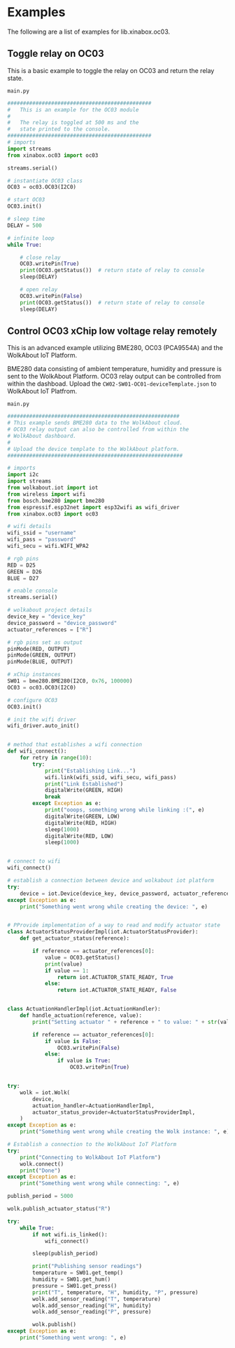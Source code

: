 # Examples

The following are a list of examples for lib.xinabox.oc03.

## Toggle relay on OC03


This is a basic example to toggle the relay on OC03 and return the relay state.



```main.py```

```python
##############################################
#   This is an example for the OC03 module
#
#   The relay is toggled at 500 ms and the
# 	state printed to the console.
##############################################
# imports
import streams
from xinabox.oc03 import oc03

streams.serial()

# instantiate OC03 class
OC03 = oc03.OC03(I2C0)

# start OC03
OC03.init()

# sleep time
DELAY = 500

# infinite loop
while True:

    # close relay
    OC03.writePin(True)
    print(OC03.getStatus())  # return state of relay to console
    sleep(DELAY)

    # open relay
    OC03.writePin(False)
    print(OC03.getStatus())  # return state of relay to console
    sleep(DELAY)

```
## Control OC03 xChip low voltage relay remotely


This is an advanced example utilizing BME280, OC03 (PCA9554A) and the WolkAbout IoT Platform.

BME280 data consisting of ambient temperature, humidity and pressure is sent to the WolkAbout Platform.
OC03 relay output can be controlled from within the dashboad. 
Upload the `CW02-SW01-OC01-deviceTemplate.json` to WolkAbout IoT Platfrom.



```main.py```

```python
#######################################################
# This example sends BME280 data to the WolkAbout cloud.
# OC03 relay output can also be controlled from within the
# WolkAbout dashboard.
#
# Upload the device template to the WolkAbout platform.
########################################################

# imports
import i2c
import streams
from wolkabout.iot import iot
from wireless import wifi
from bosch.bme280 import bme280
from espressif.esp32net import esp32wifi as wifi_driver
from xinabox.oc03 import oc03

# wifi details
wifi_ssid = "username"
wifi_pass = "password"
wifi_secu = wifi.WIFI_WPA2

# rgb pins
RED = D25
GREEN = D26
BLUE = D27

# enable console
streams.serial()

# wolkabout project details
device_key = "device_key"
device_password = "device_password"
actuator_references = ["R"]

# rgb pins set as output
pinMode(RED, OUTPUT)
pinMode(GREEN, OUTPUT)
pinMode(BLUE, OUTPUT)

# xChip instances
SW01 = bme280.BME280(I2C0, 0x76, 100000)
OC03 = oc03.OC03(I2C0)

# configure OC03
OC03.init()

# init the wifi driver
wifi_driver.auto_init()


# method that establishes a wifi connection
def wifi_connect():
    for retry in range(10):
        try:
            print("Establishing Link...")
            wifi.link(wifi_ssid, wifi_secu, wifi_pass)
            print("Link Established")
            digitalWrite(GREEN, HIGH)
            break
        except Exception as e:
            print("ooops, something wrong while linking :(", e)
            digitalWrite(GREEN, LOW)
            digitalWrite(RED, HIGH)
            sleep(1000)
            digitalWrite(RED, LOW)
            sleep(1000)


# connect to wifi
wifi_connect()

# establish a connection between device and wolkabout iot platform
try:
    device = iot.Device(device_key, device_password, actuator_references)
except Exception as e:
    print("Something went wrong while creating the device: ", e)


# PProvide implementation of a way to read and modify actuator state
class ActuatorStatusProviderImpl(iot.ActuatorStatusProvider):
    def get_actuator_status(reference):

        if reference == actuator_references[0]:
            value = OC03.getStatus()
            print(value)
            if value == 1:
                return iot.ACTUATOR_STATE_READY, True
            else:
                return iot.ACTUATOR_STATE_READY, False


class ActuationHandlerImpl(iot.ActuationHandler):
    def handle_actuation(reference, value):
        print("Setting actuator " + reference + " to value: " + str(value))

        if reference == actuator_references[0]:
            if value is False:
                OC03.writePin(False)
            else:
                if value is True:
                    OC03.writePin(True)


try:
    wolk = iot.Wolk(
        device,
        actuation_handler=ActuationHandlerImpl,
        actuator_status_provider=ActuatorStatusProviderImpl,
    )
except Exception as e:
    print("Something went wrong while creating the Wolk instance: ", e)

# Establish a connection to the WolkAbout IoT Platform
try:
    print("Connecting to WolkAbout IoT Platform")
    wolk.connect()
    print("Done")
except Exception as e:
    print("Something went wrong while connecting: ", e)

publish_period = 5000

wolk.publish_actuator_status("R")

try:
    while True:
        if not wifi.is_linked():
            wifi_connect()

        sleep(publish_period)

        print("Publishing sensor readings")
        temperature = SW01.get_temp()
        humidity = SW01.get_hum()
        pressure = SW01.get_press()
        print("T", temperature, "H", humidity, "P", pressure)
        wolk.add_sensor_reading("T", temperature)
        wolk.add_sensor_reading("H", humidity)
        wolk.add_sensor_reading("P", pressure)

        wolk.publish()
except Exception as e:
    print("Something went wrong: ", e)

```
